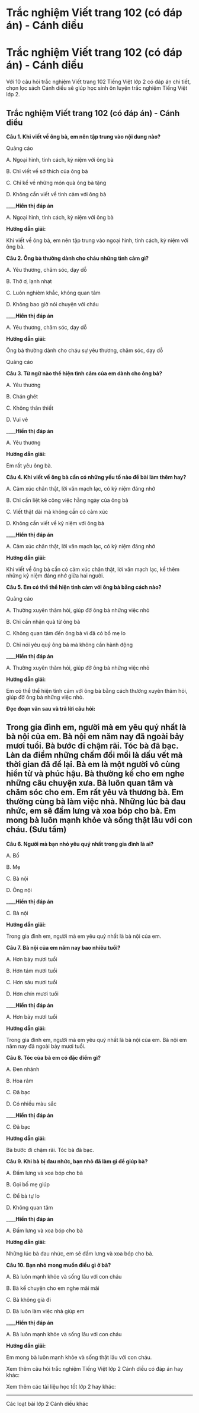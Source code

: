 # Trắc nghiệm Viết trang 102 (có đáp án) - Cánh diều

# Trắc nghiệm Viết trang 102 (có đáp án) - Cánh diều

Với 10 câu hỏi trắc nghiệm Viết trang 102 Tiếng Việt lớp 2 có đáp án chi tiết, chọn lọc sách Cánh diều sẽ giúp học sinh ôn luyện trắc nghiệm Tiếng Việt lớp 2.

## Trắc nghiệm Viết trang 102 (có đáp án) - Cánh diều

**Câu 1. Khi viết về ông bà, em nên tập trung vào nội dung nào?**

Quảng cáo

A. Ngoại hình, tính cách, kỷ niệm với ông bà

B. Chỉ viết về sở thích của ông bà

C. Chỉ kể về những món quà ông bà tặng

D. Không cần viết về tình cảm với ông bà

____**Hiển thị đáp án**

A. Ngoại hình, tính cách, kỷ niệm với ông bà

**Hướng dẫn giải:**

Khi viết về ông bà, em nên tập trung vào ngoại hình, tính cách, kỷ niệm với ông bà.

**Câu 2. Ông bà thường dành cho cháu những tình cảm gì?**

A. Yêu thương, chăm sóc, dạy dỗ

B. Thờ ơ, lạnh nhạt

C. Luôn nghiêm khắc, không quan tâm

D. Không bao giờ nói chuyện với cháu

____**Hiển thị đáp án**

A. Yêu thương, chăm sóc, dạy dỗ

**Hướng dẫn giải:**

Ông bà thường dành cho cháu sự yêu thương, chăm sóc, dạy dỗ

Quảng cáo

**Câu 3. Từ ngữ nào thể hiện tình cảm của em dành cho ông bà?**

A. Yêu thương 

B. Chán ghét

C. Không thân thiết 

D. Vui vẻ 

____**Hiển thị đáp án**

A. Yêu thương 

**Hướng dẫn giải:**

Em rất yêu ông bà. 

**Câu 4. Khi viết về ông bà cần có những yếu tố nào để bài làm thêm hay?**

A. Cảm xúc chân thật, lời văn mạch lạc, có kỷ niệm đáng nhớ

B. Chỉ cần liệt kê công việc hằng ngày của ông bà

C. Viết thật dài mà không cần có cảm xúc

D. Không cần viết về kỷ niệm với ông bà

____**Hiển thị đáp án**

A. Cảm xúc chân thật, lời văn mạch lạc, có kỷ niệm đáng nhớ

**Hướng dẫn giải:**

Khi viết về ông bà cần có cảm xúc chân thật, lời văn mạch lạc, kể thêm những kỷ niệm đáng nhớ giữa hai người. 

**Câu 5. Em có thể thể hiện tình cảm với ông bà bằng cách nào?**

Quảng cáo

A. Thường xuyên thăm hỏi, giúp đỡ ông bà những việc nhỏ

B. Chỉ cần nhận quà từ ông bà

C. Không quan tâm đến ông bà vì đã có bố mẹ lo

D. Chỉ nói yêu quý ông bà mà không cần hành động

____**Hiển thị đáp án**

A. Thường xuyên thăm hỏi, giúp đỡ ông bà những việc nhỏ

**Hướng dẫn giải:**

Em có thể thể hiện tình cảm với ông bà bằng cách thường xuyên thăm hỏi, giúp đỡ ông bà những việc nhỏ.

**Đọc đoạn văn sau và trả lời câu hỏi:**

Trong gia đình em, người mà em yêu quý nhất là bà nội của em. Bà nội em năm nay đã ngoài bảy mươi tuổi. Bà bước đi chậm rãi. Tóc bà đã bạc. Làn da điểm những chấm đồi mồi là dấu vết mà thời gian đã để lại. Bà em là một người vô cùng hiền từ và phúc hậu. Bà thường kể cho em nghe những câu chuyện xưa. Bà luôn quan tâm và chăm sóc cho em. Em rất yêu và thương bà. Em thường cùng bà làm việc nhà. Những lúc bà đau nhức, em sẽ đấm lưng và xoa bóp cho bà. Em mong bà luôn mạnh khỏe và sống thật lâu với con cháu. (Sưu tầm)  
---  
  
**Câu 6. Người mà bạn nhỏ yêu quý nhất trong gia đình là ai?**

A. Bố

B. Mẹ

C. Bà nội

D. Ông nội

____**Hiển thị đáp án**

C. Bà nội

**Hướng dẫn giải:**

Trong gia đình em, người mà em yêu quý nhất là bà nội của em. 

**Câu 7. Bà nội của em năm nay bao nhiêu tuổi?**

A. Hơn bảy mươi tuổi

B. Hơn tám mươi tuổi

C. Hơn sáu mươi tuổi

D. Hơn chín mươi tuổi

____**Hiển thị đáp án**

A. Hơn bảy mươi tuổi

**Hướng dẫn giải:**

Trong gia đình em, người mà em yêu quý nhất là bà nội của em. Bà nội em năm nay đã ngoài bảy mươi tuổi.

**Câu 8. Tóc của bà em có đặc điểm gì?**

A. Đen nhánh

B. Hoa râm

C. Đã bạc

D. Có nhiều màu sắc

____**Hiển thị đáp án**

C. Đã bạc

**Hướng dẫn giải:**

Bà bước đi chậm rãi. Tóc bà đã bạc.

**Câu 9. Khi bà bị đau nhức, bạn nhỏ đã làm gì để giúp bà?**

A. Đấm lưng và xoa bóp cho bà

B. Gọi bố mẹ giúp

C. Để bà tự lo

D. Không quan tâm

____**Hiển thị đáp án**

A. Đấm lưng và xoa bóp cho bà

**Hướng dẫn giải:**

Những lúc bà đau nhức, em sẽ đấm lưng và xoa bóp cho bà. 

**Câu 10. Bạn nhỏ mong muốn điều gì ở bà?**

A. Bà luôn mạnh khỏe và sống lâu với con cháu

B. Bà kể chuyện cho em nghe mãi mãi

C. Bà không già đi

D. Bà luôn làm việc nhà giúp em

____**Hiển thị đáp án**

A. Bà luôn mạnh khỏe và sống lâu với con cháu

**Hướng dẫn giải:**

Em mong bà luôn mạnh khỏe và sống thật lâu với con cháu.

Xem thêm câu hỏi trắc nghiệm Tiếng Việt lớp 2 Cánh diều có đáp án hay khác:

Xem thêm các tài liệu học tốt lớp 2 hay khác:

* * *

Các loạt bài lớp 2 Cánh diều khác
